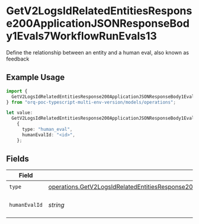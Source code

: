 # GetV2LogsIdRelatedEntitiesResponse200ApplicationJSONResponseBody1Evals7WorkflowRunEvals13

Define the relationship between an entity and a human eval, also known as feedback

## Example Usage

```typescript
import {
  GetV2LogsIdRelatedEntitiesResponse200ApplicationJSONResponseBody1Evals7WorkflowRunEvals13,
} from "orq-poc-typescript-multi-env-version/models/operations";

let value:
  GetV2LogsIdRelatedEntitiesResponse200ApplicationJSONResponseBody1Evals7WorkflowRunEvals13 =
    {
      type: "human_eval",
      humanEvalId: "<id>",
    };
```

## Fields

| Field                                                                                                                                                                                                                              | Type                                                                                                                                                                                                                               | Required                                                                                                                                                                                                                           | Description                                                                                                                                                                                                                        |
| ---------------------------------------------------------------------------------------------------------------------------------------------------------------------------------------------------------------------------------- | ---------------------------------------------------------------------------------------------------------------------------------------------------------------------------------------------------------------------------------- | ---------------------------------------------------------------------------------------------------------------------------------------------------------------------------------------------------------------------------------- | ---------------------------------------------------------------------------------------------------------------------------------------------------------------------------------------------------------------------------------- |
| `type`                                                                                                                                                                                                                             | [operations.GetV2LogsIdRelatedEntitiesResponse200ApplicationJSONResponseBody1Evals7WorkflowRunEvals1Type](../../models/operations/getv2logsidrelatedentitiesresponse200applicationjsonresponsebody1evals7workflowrunevals1type.md) | :heavy_check_mark:                                                                                                                                                                                                                 | N/A                                                                                                                                                                                                                                |
| `humanEvalId`                                                                                                                                                                                                                      | *string*                                                                                                                                                                                                                           | :heavy_check_mark:                                                                                                                                                                                                                 | The id of the resource                                                                                                                                                                                                             |